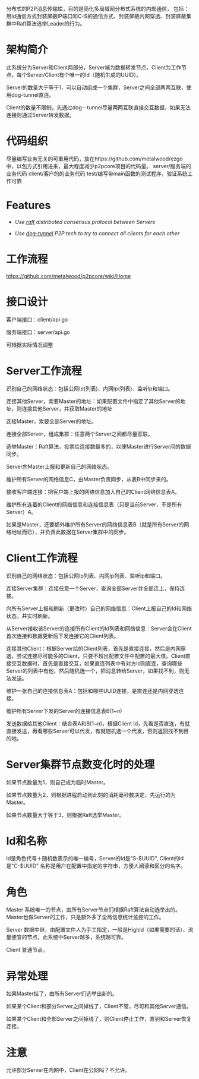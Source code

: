 分布式的P2P消息传输库，目的是简化多局域网分布式系统的内部通信， 包括：用Id通信方式封装屏蔽IP端口和C-S的通信方式、封装屏蔽内网穿透、封装屏蔽集群中Raft算法选举Leader的行为。

#  架构简介

此系统分为Server和Client两部分，Server端为数据转发节点，Client为工作节点，每个Server/Client有个唯一的Id（随机生成的UUID）。

Server的数量大于等于1，可以自动组成一个集群，Server之间全部两两互联，使用dog-tunnel直连。

Client的数量不限制，先通过dog－tunnel尽量两两互联直接交互数据，如果无法连接则通过Server转发数据。

# 代码组织

尽量编写业务无关的可重用代码，放在https://github.com/metalwood/ezgo 中，以包方式引用进来，最大程度减少p2pcore项目的代码量。
server/服务端的业务代码
client/客户的的业务代码
test/编写带main函数的测试程序，验证系统工作可靠

# Features

* *Use [raft](https://github.com/hashicorp/raft) distributed consensus protocol between Servers*

* *Use [dog-tunnel](https://github.com/vzex/dog-tunnel) P2P tech to try to connect all clients for each other*

# 工作流程

https://github.com/metalwood/p2pcore/wiki/Home



# 接口设计

客户端接口：client/api.go

服务端接口：server/api.go

可根据实际情况调整

# Server工作流程

识别自己的网络状态：包括公网Ip(列表)、内网Ip(列表)、监听Ip和端口。

连接其他Server，索要Master的地址：如果配置文件中指定了其他Server的地址，则连接其他Server，并获取Master的地址

连接Master，索要全部Server的地址。

连接全部Server，组成集群：任意两个Server之间都尽量互联。

选举Master：Raft算法，投票给连接数最多的，以便Master进行Server间的数据同步。

Server向Master上报和更新自己的网络状态。

维护所有Server的网络信息C，由Master负责同步，从表B中同步来的。

接收客户端连接：把客户端上报的网络信息加入自己的Client网络信息表A。

维护所有连着的Client的网络信息和连接信息表（只是当前Server，不是所有Server）A。

如果是Master，还要额外维护所有Server的网络信息表B（就是所有Server的网络地址而已），并负责此数据在Server集群中的同步。

# Client工作流程

识别自己的网络状态：包括公网Ip列表、内网Ip列表、监听Ip和端口。

连接Server集群：连接任意一个Server，查询全部Server并全部连上，保持连接。

向所有Server上报和刷新（更改时）自己的网络信息：Client上报自己的Id和网络状态，并实时刷新。

从Server接收该Server的连接所有Client的Id列表和网络信息：Server会在Client首次连接和数据更新后下发连接它的Client列表。

连接其他Client：根据Server给的Client列表，首先是直接连接，然后是内网穿透，尝试连接尽可能多的Client，只要不超出配置文件中配置的最大值。Client直接交互数据时，首先是直接交互，如果直连列表中有对方Id则直连，查询哪些Server的列表中有他，然后随机选一个，把消息转给Server，如果找不到，则无法发送。

维护一张自己的连接信息表A：包括和哪些UUID连接，是直连还是内网穿透连接。

维护所有Server下发的Server的连接信息表B(1~n)

发送数据给其他Client：结合表A和B(1~n)，根据Client Id，先看是否直连，有就直接发送，再看哪些Server可以代发，有就随机选一个代发，否则返回找不到目的地。

# Server集群节点数变化时的处理

如果节点数量为1，则自己成为临时Master。

如果节点数量为2，则根据进程启动到此刻的消耗毫秒数决定，先运行的为Master。

如果节点数量大于等于3，则根据Raft选举Master。

# Id和名称

Id是角色代号＋随机数表示的唯一编号，Server的Id是"S-$UUID", Client的Id是"C-$UUID"
名称是用户在配置中指定的字符串，方便人阅读和区分的名字。

# 角色

Master 系统唯一的节点，由所有Server节点们根据Raft算法自动选举出的。Master也做Server的工作，只是额外多了全局信息统计监控的工作。

Server 数据中继，由配置文件人为手工指定，一般是HighId（如果需要的话）、流量便宜的节点，此系统中Server越多，系统越可靠。

Client 普通节点。

# 异常处理

如果Master挂了，由所有Server们选举出新的。

如果某个Client和部分Server之间掉线了，Client不管，尽可和其他Server通信。

如果某个Client和全部Server之间掉线了，则Client停止工作，直到和Server恢复连接。

# 注意

允许部分Server在内网中，Client在公网吗？不允许。